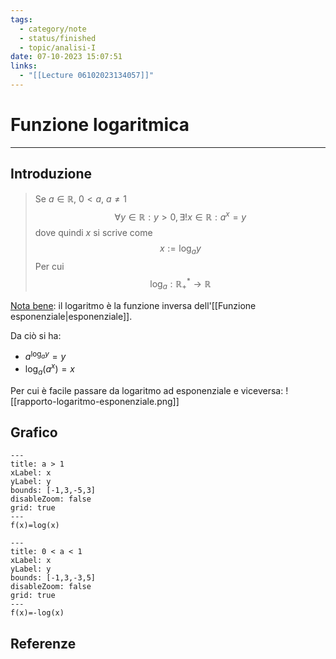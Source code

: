 ```yaml
---
tags:
  - category/note
  - status/finished
  - topic/analisi-I
date: 07-10-2023 15:07:51
links:
  - "[[Lecture 06102023134057]]"
---
```

# Funzione logaritmica
---
## Introduzione
> Se $a \in \mathbb{R}, \ 0 < a, \ a \neq 1$
> $$\forall y \in \mathbb{R} : y > 0, \exists! x \in \mathbb{R}: a^{x} = y$$
> dove quindi $x$ si scrive come
> $$x := \log_{a} y$$
> Per cui
> $$\log_{a} : \mathbb{R}^{*}_{+} \longrightarrow \mathbb{R}$$

<u>Nota bene</u>: il logaritmo è la funzione inversa dell'[[Funzione esponenziale|esponenziale]].

Da ciò si ha:
- $a^{\log_{a}y} = y$
- $\log_{a}(a^{x}) = x$

Per cui è facile passare da logaritmo ad esponenziale e viceversa:
![[rapporto-logaritmo-esponenziale.png]]

## Grafico
```functionplot
---
title: a > 1
xLabel: x
yLabel: y
bounds: [-1,3,-5,3]
disableZoom: false
grid: true
---
f(x)=log(x)
```
```functionplot
---
title: 0 < a < 1
xLabel: x
yLabel: y
bounds: [-1,3,-3,5]
disableZoom: false
grid: true
---
f(x)=-log(x)
```

## Referenze